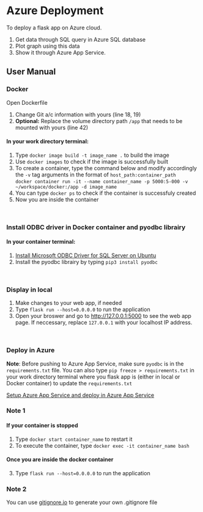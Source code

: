 # Azure Deployment

To deploy a flask app on Azure cloud.

1. Get data through SQL query in Azure SQL database
2. Plot graph using this data
3. Show it through Azure App Service.


## User Manual

### Docker
Open Dockerfile 
1. Change Git a/c information with yours (line 18, 19)
2. **Optional:** Replace the volume directory path `/app` that needs to be mounted with yours (line 42) <br>

#### In your work directory terminal:

1. Type `docker image build -t image_name .` to build the image
2. Use `docker images` to check if the image is successfully built
3. To create a container, type the command below and modify accordingly the `-v` tag arguments in the format of `host_path:container_path` <br>
   `docker container run -it --name container_name -p 5000:5-000 -v ~/workspace/docker:/app -d image_name`
4. You can type `docker ps` to check if the container is successfuly created
5. Now you are inside the container
<br>

### Install ODBC driver in Docker container and pyodbc librairy
#### In your container terminal:
1. [Install Microsoft ODBC Driver for SQL Server on Ubuntu]
2. Install the pyodbc librairy by typing `pip3 install pyodbc`
<br>

### Display in local
1. Make changes to your web app, if needed
2. Type `flask run --host=0.0.0.0` to run the application
3. Open your broswer and go to <http://127.0.0.1:5000> to see the web app page. If neccessary, replace `127.0.0.1` with your localhost IP address.
<br>

### Deploy in Azure
**Note**: Before pushing to Azure App Service, make sure `pyodbc` is in the `requirements.txt` file. You can also type
          `pip freeze > requirements.txt` in your work directory terminal where you flask app is (either in local or Docker container) to update the `requirements.txt`
  
[Setup Azure App Service and deploy in Azure App Service]


### Note 1
#### If your container is stopped
1. Type `docker start container_name` to restart it
2. To execute the container, type `docker exec -it container_name bash`

#### Once you are inside the docker container
3. Type `flask run --host=0.0.0.0` to run the application

### Note 2
You can use [gitignore.io] to generate your own .gitignore file

[gitignore.io]: https://gitignore.io/
[Setup Azure App Service and deploy in Azure App Service]: https://medium.com/@nikovrdoljak/deploy-your-flask-app-on-azure-in-3-easy-steps-b2fe388a589e
[Install Microsoft ODBC Driver for SQL Server on Ubuntu]: https://docs.microsoft.com/fr-fr/sql/connect/odbc/linux-mac/installing-the-microsoft-odbc-driver-for-sql-server?view=sql-server-ver15
